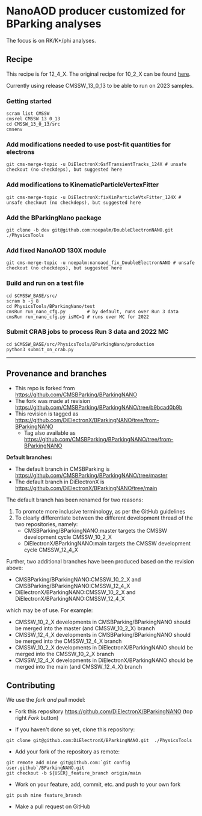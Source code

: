 # NanoAOD producer customized for BParking analyses 

The focus is on RK/K*/phi analyses.

## Recipe

This recipe is for 12_4_X. The original recipe for 10_2_X can be found [here](https://github.com/CMSBParking/BParkingNANO/blob/master/README.md).

Currently using release CMSSW_13_0_13 to be able to run on 2023 samples.

### Getting started

```shell
scram list CMSSW
cmsrel CMSSW_13_0_13
cd CMSSW_13_0_13/src
cmsenv
```

### Add modifications needed to use post-fit quantities for electrons

```shell
git cms-merge-topic -u DiElectronX:GsfTransientTracks_124X # unsafe checkout (no checkdeps), but suggested here
```

### Add modifications to KinematicParticleVertexFitter

```shell
git cms-merge-topic -u DiElectronX:fixKinParticleVtxFitter_124X # unsafe checkout (no checkdeps), but suggested here
```

### Add the BParkingNano package

```shell
git clone -b dev git@github.com:noepalm/DoubleElectronNANO.git ./PhysicsTools
```

### Add fixed NanoAOD 130X module

```shell
git cms-merge-topic -u noepalm:nanoaod_fix_DoubleElectronNANO # unsafe checkout (no checkdeps), but suggested here
```

### Build and run on a test file

```shell
cd $CMSSW_BASE/src/
scram b -j 8
cd PhysicsTools/BParkingNano/test
cmsRun run_nano_cfg.py        # by default, runs over Run 3 data
cmsRun run_nano_cfg.py isMC=1 # runs over MC for 2022
```

### Submit CRAB jobs to process Run 3 data and 2022 MC 

```shell
cd $CMSSW_BASE/src/PhysicsTools/BParkingNano/production
python3 submit_on_crab.py
```

---

## Provenance and branches

- This repo is forked from https://github.com/CMSBParking/BParkingNANO 
- The fork was made at revision https://github.com/CMSBParking/BParkingNANO/tree/b9bcad0b9b
- This revision is tagged as https://github.com/DiElectronX/BParkingNANO/tree/from-BParkingNANO
   - Tag also available as https://github.com/CMSBParking/BParkingNANO/tree/from-BParkingNANO

**Default branches:**
- The default branch in CMSBParking is https://github.com/CMSBParking/BParkingNANO/tree/master
- The default branch in DiElectronX is https://github.com/DiElectronX/BParkingNANO/tree/main

The default branch has been renamed for two reasons:

1) To promote more inclusive terminology, as per the GitHub guidelines
2) To clearly differentiate between the different development thread of the two repositories, namely:
   - CMSBParking/BParkingNANO:master targets the CMSSW development cycle CMSSW_10_2_X
   - DiElectronX/BParkingNANO:main targets the CMSSW development cycle CMSSW_12_4_X

Further, two additional branches have been produced based on the revision above:

- CMSBParking/BParkingNANO:CMSSW_10_2_X and CMSBParking/BParkingNANO:CMSSW_12_4_X
- DiElectronX/BParkingNANO:CMSSW_10_2_X and DiElectronX/BParkingNANO:CMSSW_12_4_X

which may be of use. For example:

- CMSSW_10_2_X developments in CMSBParking/BParkingNANO should be merged into the master (and CMSSW_10_2_X) branch 
- CMSSW_12_4_X developments in CMSBParking/BParkingNANO should be merged into the CMSSW_12_4_X branch
- CMSSW_10_2_X developments in DiElectronX/BParkingNANO should be merged into the CMSSW_10_2_X branch 
- CMSSW_12_4_X developments in DiElectronX/BParkingNANO should be merged into the main (and CMSSW_12_4_X) branch

## Contributing

We use the _fork and pull_ model:

- Fork this repository https://github.com/DiElectronX/BParkingNANO (top right _Fork_ button)

- If you haven't done so yet, clone this repository:

```shell
git clone git@github.com:DiElectronX/BParkingNANO.git  ./PhysicsTools
```

- Add your fork of the repository as remote:

```shell
git remote add mine git@github.com:`git config user.github`/BParkingNANO.git
git checkout -b ${USER}_feature_branch origin/main
```

- Work on your feature, add, commit, etc. and push to your own fork

```shell
git push mine feature_branch
```

- Make a pull request on GitHub
